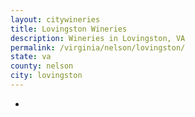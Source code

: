 ```yaml
---
layout: citywineries
title: Lovingston Wineries
description: Wineries in Lovingston, VA
permalink: /virginia/nelson/lovingston/
state: va
county: nelson
city: lovingston
---
```

-
